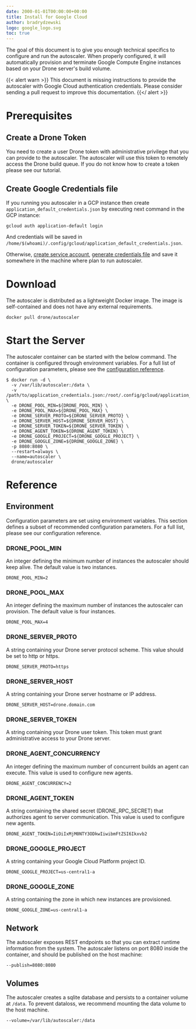 ```yaml
---
date: 2000-01-01T00:00:00+00:00
title: Install for Google Cloud
author: bradrydzewski
logo: google_logo.svg
toc: true
---
```


The goal of this document is to give you enough technical specifics to configure and run the autoscaler. When properly configured, it will automatically provision and terminate Google Compute Engine instances based on your Drone server's build volume.

{{< alert warn >}}
This document is missing instructions to provide the autoscaler with Google Cloud authentication credentials. Please consider sending a pull request to improve this documentation.
{{</ alert >}}

# Prerequisites

## Create a Drone Token

You need to create a user Drone token with administrative privilege that you can provide to the autoscaler. The autoscaler will use this token to remotely access the Drone build queue. If you do not know how to create a token please see our tutorial.

## Create Google Credentials file

If you running you autoscaler in a GCP instance then create `application_default_credentials.json` by executing next command in the GCP instance:
```
gcloud auth application-default login
```

And credentials will be saved in `/home/$(whoami)/.config/gcloud/application_default_credentials.json`.

Otherwise, [create service account](https://cloud.google.com/iam/docs/creating-managing-service-accounts), [generate credentials file](https://cloud.google.com/iam/docs/creating-managing-service-account-keys) and save it somewhere in the machine where plan to run autoscaler.

# Download

The autoscaler is distributed as a lightweight Docker image. The image is self-contained and does not have any external requirements.

```
docker pull drone/autoscaler
```

# Start the Server

The autoscaler container can be started with the below command. The container is configured through environment variables. For a full list of configuration parameters, please see the [configuration reference](/reference).

```
$ docker run -d \
  -v /var/lib/autoscaler:/data \
  -v /path/to/application_credentials.json:/root/.config/gcloud/application_default_credentials.json \
  -e DRONE_POOL_MIN=${DRONE_POOL_MIN} \
  -e DRONE_POOL_MAX=${DRONE_POOL_MAX} \
  -e DRONE_SERVER_PROTO=${DRONE_SERVER_PROTO} \
  -e DRONE_SERVER_HOST=${DRONE_SERVER_HOST} \
  -e DRONE_SERVER_TOKEN=${DRONE_SERVER_TOKEN} \
  -e DRONE_AGENT_TOKEN=${DRONE_AGENT_TOKEN} \
  -e DRONE_GOOGLE_PROJECT=${DRONE_GOOGLE_PROJECT} \
  -e DRONE_GOOGLE_ZONE=${DRONE_GOOGLE_ZONE} \
  -p 8080:8080 \
  --restart=always \
  --name=autoscaler \
  drone/autoscaler
```

# Reference

## Environment

Configuration parameters are set using environment variables. This section defines a subset of recommended configuration parameters. For a full list, please see our configuration reference.

### DRONE_POOL_MIN

An integer defining the minimum number of instances the autoscaler should keep alive. The default value is two instances.

```
DRONE_POOL_MIN=2
```

### DRONE_POOL_MAX

An integer defining the maximum number of instances the autoscaler can provision. The default value is four instances.

```
DRONE_POOL_MAX=4
```

### DRONE_SERVER_PROTO

A string containing your Drone server protocol scheme. This value should be set to http or https.

```
DRONE_SERVER_PROTO=https
```

### DRONE_SERVER_HOST

A string containing your Drone server hostname or IP address.

```
DRONE_SERVER_HOST=drone.domain.com
```

### DRONE_SERVER_TOKEN

A string containing your Drone user token. This token must grant administrative access to your Drone server.

### DRONE_AGENT_CONCURRENCY

An integer defining the maximum number of concurrent builds an agent can execute. This value is used to configure new agents.

```
DRONE_AGENT_CONCURRENCY=2
```

### DRONE_AGENT_TOKEN

A string containing the shared secret (DRONE_RPC_SECRET) that authorizes agent to server communication. This value is used to configure new agents.

```
DRONE_AGENT_TOKEN=IiOiIxMjM0NTY3ODkwIiwibmFtZSI6Ikxvb2
```

### DRONE_GOOGLE_PROJECT

A string containing your Google Cloud Platform project ID.

```
DRONE_GOOGLE_PROJECT=us-central1-a
```

### DRONE_GOOGLE_ZONE

A string containing the zone in which new instances are provisioned.

```
DRONE_GOOGLE_ZONE=us-central1-a
```

## Network

The autoscaler exposes REST endpoints so that you can extract runtime information from the system. The autoscaler listens on port 8080 inside the container, and should be published on the host machine:

```
--publish=8080:8080
```

## Volumes

The autoscaler creates a sqlite database and persists to a container volume at `/data`. To prevent dataloss, we recommend mounting the data volume to the host machine.

```
--volume=/var/lib/autoscaler:/data
```
